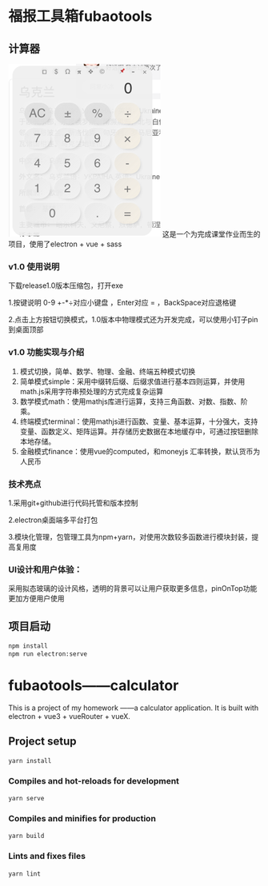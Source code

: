 # 福报工具箱fubaotools

## 计算器
<img src="./image.png" >
这是一个为完成课堂作业而生的项目，使用了electron + vue + sass

### v1.0 使用说明

下载release1.0版本压缩包，打开exe

1.按键说明 0-9 +-*÷对应小键盘 ，Enter对应 = ，BackSpace对应退格键

2.点击上方按钮切换模式，1.0版本中物理模式还为开发完成，可以使用小钉子pin到桌面顶部

### v1.0 功能实现与介绍

1. 模式切换，简单、数学、物理、金融、终端五种模式切换
2. 简单模式simple：采用中缀转后缀、后缀求值进行基本四则运算，并使用math.js采用字符串预处理的方式完成复杂运算
3. 数学模式math：使用mathjs库进行运算，支持三角函数、对数、指数、阶乘。
4. 终端模式terminal：使用mathjs进行函数、变量、基本运算，十分强大，支持变量、函数定义、矩阵运算。并存储历史数据在本地缓存中，可通过按钮删除本地存储。
5. 金融模式finance：使用vue的computed，和moneyjs 汇率转换，默认货币为 人民币

### 技术亮点

1.采用git+github进行代码托管和版本控制

2.electron桌面端多平台打包

3.模块化管理，包管理工具为npm+yarn，对使用次数较多函数进行模块封装，提高复用度

### UI设计和用户体验：

采用拟态玻璃的设计风格，透明的背景可以让用户获取更多信息，pinOnTop功能更加方便用户使用

## 项目启动

```
npm install
npm run electron:serve
```

# fubaotools——calculator

This is a project of my homework ——a calculator application. It is built with electron + vue3 + vueRouter + vueX.

## Project setup

```
yarn install
```

### Compiles and hot-reloads for development

```
yarn serve
```

### Compiles and minifies for production

```
yarn build
```

### Lints and fixes files

```
yarn lint
```
